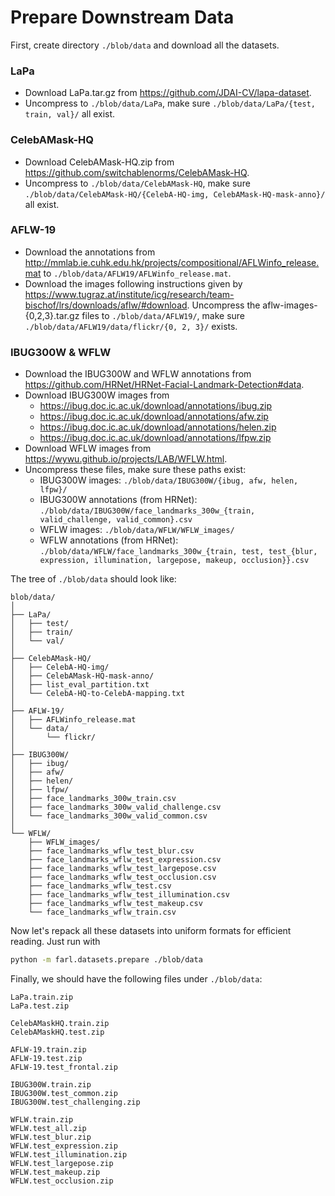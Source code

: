 # Prepare Downstream Data

First, create directory `./blob/data` and download all the datasets.

### LaPa

* Download LaPa.tar.gz from https://github.com/JDAI-CV/lapa-dataset.
* Uncompress to `./blob/data/LaPa`, make sure `./blob/data/LaPa/{test, train, val}/` all exist.

### CelebAMask-HQ

* Download CelebAMask-HQ.zip from https://github.com/switchablenorms/CelebAMask-HQ.
* Uncompress to `./blob/data/CelebAMask-HQ`, make sure `./blob/data/CelebAMask-HQ/{CelebA-HQ-img, CelebAMask-HQ-mask-anno}/` all exist.

### AFLW-19

* Download the annotations from http://mmlab.ie.cuhk.edu.hk/projects/compositional/AFLWinfo_release.mat to `./blob/data/AFLW19/AFLWinfo_release.mat`.
* Download the images following instructions given by https://www.tugraz.at/institute/icg/research/team-bischof/lrs/downloads/aflw/#download. Uncompress the aflw-images-{0,2,3}.tar.gz files to `./blob/data/AFLW19/`, make sure `./blob/data/AFLW19/data/flickr/{0, 2, 3}/` exists.


### IBUG300W & WFLW

* Download the IBUG300W and WFLW annotations from https://github.com/HRNet/HRNet-Facial-Landmark-Detection#data.
* Download IBUG300W images from
    * https://ibug.doc.ic.ac.uk/download/annotations/ibug.zip
    * https://ibug.doc.ic.ac.uk/download/annotations/afw.zip
    * https://ibug.doc.ic.ac.uk/download/annotations/helen.zip
    * https://ibug.doc.ic.ac.uk/download/annotations/lfpw.zip
* Download WFLW images from https://wywu.github.io/projects/LAB/WFLW.html.
* Uncompress these files, make sure these paths exist:
    * IBUG300W images: `./blob/data/IBUG300W/{ibug, afw, helen, lfpw}/`
    * IBUG300W annotations (from HRNet): `./blob/data/IBUG300W/face_landmarks_300w_{train, valid_challenge, valid_common}.csv`
    * WFLW images: `./blob/data/WFLW/WFLW_images/`
    * WFLW annotations (from HRNet): `./blob/data/WFLW/face_landmarks_300w_{train, test, test_{blur, expression, illumination, largepose, makeup, occlusion}}.csv`


The tree of `./blob/data` should look like:

```
blob/data/
│
├── LaPa/
│   ├── test/
│   ├── train/
│   └── val/
│
├── CelebAMask-HQ/
│   ├── CelebA-HQ-img/
│   ├── CelebAMask-HQ-mask-anno/
│   ├── list_eval_partition.txt
│   └── CelebA-HQ-to-CelebA-mapping.txt
│
├── AFLW-19/  
│   ├── AFLWinfo_release.mat
│   └── data/
│       └── flickr/
│ 
├── IBUG300W/
│   ├── ibug/
│   ├── afw/
│   ├── helen/
│   ├── lfpw/
│   ├── face_landmarks_300w_train.csv
│   ├── face_landmarks_300w_valid_challenge.csv
│   └── face_landmarks_300w_valid_common.csv
│
└── WFLW/
    ├── WFLW_images/
    ├── face_landmarks_wflw_test_blur.csv  
    ├── face_landmarks_wflw_test_expression.csv    
    ├── face_landmarks_wflw_test_largepose.csv  
    ├── face_landmarks_wflw_test_occlusion.csv
    ├── face_landmarks_wflw_test.csv       
    ├── face_landmarks_wflw_test_illumination.csv  
    ├── face_landmarks_wflw_test_makeup.csv     
    └── face_landmarks_wflw_train.csv

```

Now let's repack all these datasets into uniform formats for efficient reading. Just run with

```bash
python -m farl.datasets.prepare ./blob/data
```

Finally, we should have the following files under `./blob/data`:

```
LaPa.train.zip
LaPa.test.zip

CelebAMaskHQ.train.zip
CelebAMaskHQ.test.zip

AFLW-19.train.zip
AFLW-19.test.zip
AFLW-19.test_frontal.zip

IBUG300W.train.zip
IBUG300W.test_common.zip
IBUG300W.test_challenging.zip

WFLW.train.zip
WFLW.test_all.zip
WFLW.test_blur.zip
WFLW.test_expression.zip
WFLW.test_illumination.zip
WFLW.test_largepose.zip
WFLW.test_makeup.zip
WFLW.test_occlusion.zip
```
